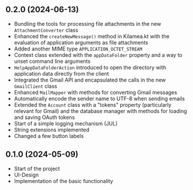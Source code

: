 ## 0.2.0 (2024-06-13)

- Bundling the tools for processing file attachments in the new `AttachmentConverter` class
- Enhanced the `createNewMessage()` method in Kilamea.kt with the evaluation of application arguments as file attachments
- Added another MIME type `APPLICATION_OCTET_STREAM`
- Context class extended with the `appDataFolder` property and a way to unset command line arguments
- `HelpAppDataFolderAction` introduced to open the directory with application data directly from the client
- Integrated the Gmail API and encapsulated the calls in the new `GmailClient` class
- Enhanced `MailMapper` with methods for converting Gmail messages
- Automatically encode the sender name to UTF-8 when sending emails
- Extended the `Account` class with a "tokens" property (particularly relevant for Gmail) and the database manager with methods for loading and saving OAuth tokens
- Start of a simple logging mechanism (JUL)
- String extensions implemented
- Changed a few button labels

## 0.1.0 (2024-05-09)

- Start of the project
- UI-Design
- Implementation of the basic functionality
